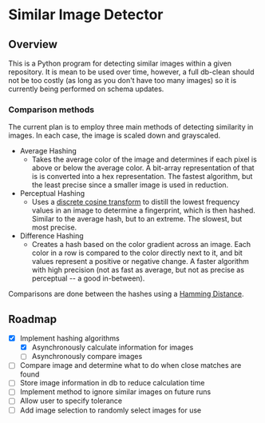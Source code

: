 # Similar Image Detector

## Overview
This is a Python program for detecting similar images within a given repository.
It is mean to be used over time, however, a full db-clean should not be too costly
(as long as you don't have too many images) so it is currently being performed 
on schema updates. 

### Comparison methods
The current plan is to employ three main methods of detecting similarity in images. In 
each case, the image is scaled down and grayscaled.
- Average Hashing
  - Takes the average color of the image and determines if 
  each pixel is above or below the average color. A bit-array representation of that is 
  is converted into a hex representation. The fastest algorithm, but the least precise since
  a smaller image is used in reduction.
- Perceptual Hashing
  - Uses a [discrete cosine transform](https://en.wikipedia.org/wiki/Discrete_cosine_transform)
  to distill the lowest frequency values in an image to determine a fingerprint, which is then
  hashed. Similar to the average hash, but to an extreme. The slowest, but most precise.
- Difference Hashing
  - Creates a hash based on the color gradient across an image. Each color in a row is
  compared to the color directly next to it, and bit values represent a positive or 
  negative change. A faster algorithm with high precision (not as fast as average,
  but not as precise as perceptual -- a good in-between).
  
Comparisons are done between the hashes using a 
[Hamming Distance](https://en.wikipedia.org/wiki/Hamming_distance).

## Roadmap
- [x] Implement hashing algorithms
  - [x] Asynchronously calculate information for images
  - [ ] Asynchronously compare images
- [ ] Compare image and determine what to do when close matches are found
- [ ] Store image information in db to reduce calculation time
- [ ] Implement method to ignore similar images on future runs
- [ ] Allow user to specify tolerance
- [ ] Add image selection to randomly select images for use 